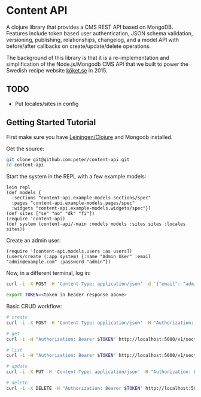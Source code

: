 # Content API

A clojure library that provides a CMS REST API based on MongoDB. Features include token based user authentication, JSON schema validation, versioning, publishing, relationships, changelog,
and a model API with before/after callbacks on create/update/delete operations.

The background of this library is that it is a re-implementation and simplification of the
Node.js/Mongodb CMS API that we built to power the Swedish recipe website [köket.se](http://www.koket.se)
in 2015.

## TODO

* Put locales/sites in config

## Getting Started Tutorial

First make sure you have [Leiningen/Clojure](http://leiningen.org) and Mongodb installed.

Get the source:

```bash
git clone git@github.com:peter/content-api.git
cd content-api
```

Start the system in the REPL with a few example models:

```
lein repl
(def models {
  :sections "content-api.example-models.sections/spec"
  :pages "content-api.example-models.pages/spec"
  :widgets "content-api.example-models.widgets/spec"})
(def sites ["se" "no" "dk" "fi"])
(require 'content-api)
(def system (content-api/-main :models models :sites sites :locales sites))
```

Create an admin user:

```
(require '[content-api.models.users :as users])
(users/create (:app system) {:name "Admin User" :email "admin@example.com" :password "admin"})
```

Now, in a different terminal, log in:

```bash
curl -i -X POST -H 'Content-Type: application/json' -d '{"email": "admin@example.com", "password": "admin"}' http://localhost:5000/v1/login

export TOKEN=<token in header response above>
```

Basic CRUD workflow:

```bash
# create
curl -i -X POST -H 'Content-Type: application/json' -H "Authorization: Bearer $TOKEN" -d '{"sections": {"title": {"se": "My Section"}, "slug": {"se": "my-section"}}}' http://localhost:5000/v1/sections

# get
curl -i -H "Authorization: Bearer $TOKEN" http://localhost:5000/v1/sections/1

# list
curl -i -H "Authorization: Bearer $TOKEN" http://localhost:5000/v1/sections

# update
curl -i -X PUT -H 'Content-Type: application/json' -H "Authorization: Bearer $TOKEN" -d '{"sections": {"title": {"se": "My Section EDIT"}}}' http://localhost:5000/v1/sections/1

# delete
curl -i -X DELETE -H "Authorization: Bearer $TOKEN" http://localhost:5000/v1/sections/1
```
